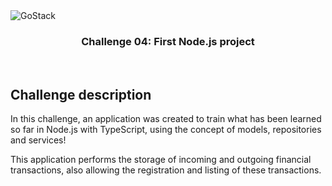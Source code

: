 <img alt="GoStack" src="https://storage.googleapis.com/golden-wind/bootcamp-gostack/header-desafios-new.png" />

<h3 align="center">
  Challenge 04: First Node.js project
</h3>

<br>

## Challenge description

In this challenge, an application was created to train what has been learned so far in Node.js with TypeScript, using the concept of models, repositories and services!

This application performs the storage of incoming and outgoing financial transactions, also allowing the registration and listing of these transactions.